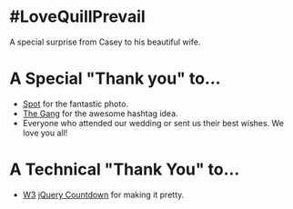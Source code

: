 # #LoveQuillPrevail

A special surprise from Casey to his beautiful wife.

# A Special "Thank you" to...
* [Spot](https://twitter.com/Spotycus) for the fantastic photo.
* [The Gang](http://www.lovequillprevail.com/images/everyone.jpg) for the awesome hashtag idea.
* Everyone who attended our wedding or sent us their best wishes.  We love you all! 

# A Technical "Thank You" to...
* [W3](https://www.w3schools.com/w3css/w3css_templates.asp) [jQuery Countdown](http://hilios.github.io/jQuery.countdown/) for making it pretty.